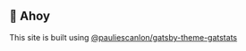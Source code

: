 ## 🚢 Ahoy

This site is built using [@pauliescanlon/gatsby-theme-gatstats](https://github.com/PaulieScanlon/gatsby-theme-gatstats)
